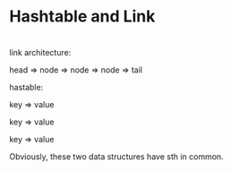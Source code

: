 # Hashtable and Link

# 

link architecture:

head =&gt; node =&gt; node =&gt; node =&gt; tail

hastable:

key =&gt; value

key =&gt; value

key =&gt; value



Obviously, these two data structures have sth in common. 

